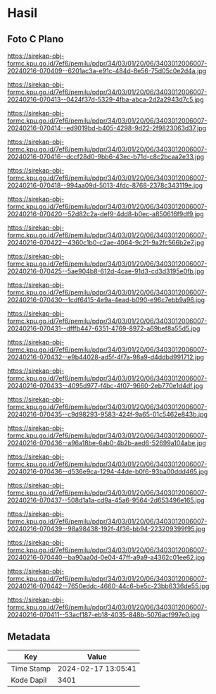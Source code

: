 # Hasil

## Foto C Plano

https://sirekap-obj-formc.kpu.go.id/7ef6/pemilu/pdpr/34/03/01/20/06/3403012006007-20240216-070409--6201ac3a-e91c-484d-8e56-75d05c0e2d4a.jpg

https://sirekap-obj-formc.kpu.go.id/7ef6/pemilu/pdpr/34/03/01/20/06/3403012006007-20240216-070413--0424f37d-5329-4fba-abca-2d2a2943d7c5.jpg

https://sirekap-obj-formc.kpu.go.id/7ef6/pemilu/pdpr/34/03/01/20/06/3403012006007-20240216-070414--ed9019bd-b405-4298-9d22-2f9823063d37.jpg

https://sirekap-obj-formc.kpu.go.id/7ef6/pemilu/pdpr/34/03/01/20/06/3403012006007-20240216-070416--dccf28d0-9bb6-43ec-b71d-c8c2bcaa2e33.jpg

https://sirekap-obj-formc.kpu.go.id/7ef6/pemilu/pdpr/34/03/01/20/06/3403012006007-20240216-070418--994aa09d-5013-4fdc-8768-2378c343119e.jpg

https://sirekap-obj-formc.kpu.go.id/7ef6/pemilu/pdpr/34/03/01/20/06/3403012006007-20240216-070420--52d82c2a-def9-4dd8-b0ec-a850616f9df9.jpg

https://sirekap-obj-formc.kpu.go.id/7ef6/pemilu/pdpr/34/03/01/20/06/3403012006007-20240216-070422--4360c1b0-c2ae-4064-9c21-9a2fc566b2e7.jpg

https://sirekap-obj-formc.kpu.go.id/7ef6/pemilu/pdpr/34/03/01/20/06/3403012006007-20240216-070425--5ae904b8-612d-4cae-91d3-cd3d3195e0fb.jpg

https://sirekap-obj-formc.kpu.go.id/7ef6/pemilu/pdpr/34/03/01/20/06/3403012006007-20240216-070430--1cdf6415-4e9a-4ead-b090-e96c7ebb9a96.jpg

https://sirekap-obj-formc.kpu.go.id/7ef6/pemilu/pdpr/34/03/01/20/06/3403012006007-20240216-070431--dfffb447-6351-4769-8972-a69bef8a55d5.jpg

https://sirekap-obj-formc.kpu.go.id/7ef6/pemilu/pdpr/34/03/01/20/06/3403012006007-20240216-070432--e9b44028-ad5f-4f7a-98a9-d4ddbd991712.jpg

https://sirekap-obj-formc.kpu.go.id/7ef6/pemilu/pdpr/34/03/01/20/06/3403012006007-20240216-070433--4095d977-f4bc-4f07-9660-2eb770e1d4df.jpg

https://sirekap-obj-formc.kpu.go.id/7ef6/pemilu/pdpr/34/03/01/20/06/3403012006007-20240216-070435--c9d98293-9583-424f-9a65-01c5462e843b.jpg

https://sirekap-obj-formc.kpu.go.id/7ef6/pemilu/pdpr/34/03/01/20/06/3403012006007-20240216-070436--a96a18be-6ab0-4b2b-aed6-52699a104abe.jpg

https://sirekap-obj-formc.kpu.go.id/7ef6/pemilu/pdpr/34/03/01/20/06/3403012006007-20240216-070436--d536e9ca-1294-44de-b0f6-93ba00ddd465.jpg

https://sirekap-obj-formc.kpu.go.id/7ef6/pemilu/pdpr/34/03/01/20/06/3403012006007-20240216-070437--508d1a1a-cd9a-45a6-9564-2d653496e165.jpg

https://sirekap-obj-formc.kpu.go.id/7ef6/pemilu/pdpr/34/03/01/20/06/3403012006007-20240216-070439--98a98438-192f-4f36-bb94-223209399f95.jpg

https://sirekap-obj-formc.kpu.go.id/7ef6/pemilu/pdpr/34/03/01/20/06/3403012006007-20240216-070440--ba90aa0d-0e04-47ff-a9a9-a4362c01ee62.jpg

https://sirekap-obj-formc.kpu.go.id/7ef6/pemilu/pdpr/34/03/01/20/06/3403012006007-20240216-070442--7650eddc-4660-44c6-be5c-23bb6336de55.jpg

https://sirekap-obj-formc.kpu.go.id/7ef6/pemilu/pdpr/34/03/01/20/06/3403012006007-20240216-070411--53acf187-eb18-4035-848b-5076acf997e0.jpg


## Metadata

| Key        | Value               |
| ---------- | ------------------- |
| Time Stamp | 2024-02-17 13:05:41 |
| Kode Dapil | 3401                |




